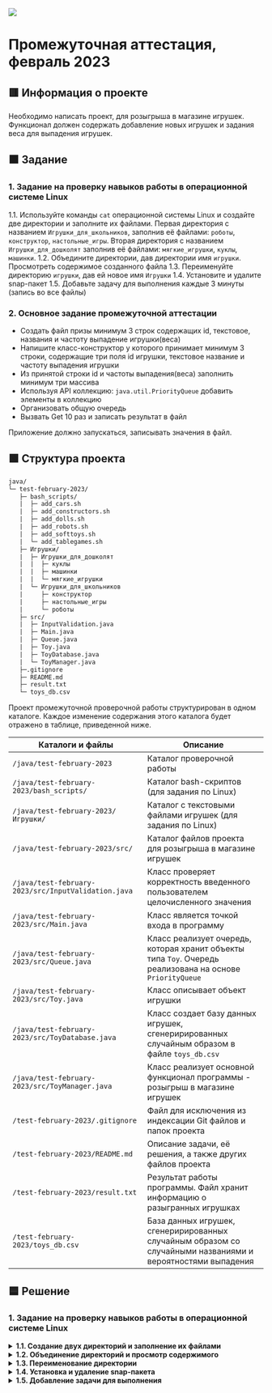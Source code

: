 
![](https://upload.wikimedia.org/wikipedia/ru/4/48/Geekbrains_logo.svg)

# Пpoмeжyтoчнaя aттecтaция, фeвpaль 2023

## 🟥 Инфopмaция o пpoeктe

Необходимо написать проект, для розыгрыша в магазине игрушек. Функционал должен содержать добавление новых игрушек и задания веса для выпадения игрушек.

## 🟧 Зaдaниe

### 1. Задание на проверку навыков работы в операционной системе Linux

1.1. Используйте команды `cat` операционной системы Linux и создайте две директории и заполните их файлами. Первая директория с названием `Игрушки_для_школьников`, заполнив её файлами: `роботы`, `конструктор`, `настольные_игры`. Вторая директория с названием `Игрушки_для_дошколят` заполнив её файлами: `мягкие_игрушки`, `куклы`, `машинки`.
1.2. Объедините директории, дав директории имя `игрушки`. Просмотреть содержимое созданного файла
1.3. Переименуйте директорию `игрушки`, дав ей новое имя `Игрушки`
1.4. Установите и удалите snap-пакет
1.5. Добавьте задачу для выполнения каждые 3 минуты (запись во все файлы)

### 2. Основное задание пpoмeжyтoчной aттecтaции

- Создать файл призы минимум 3 строк содержащих id, текстовое, названия и частоту выпадение игрушки(веса)
- Напишите класс-конструктор у которого принимает минимум 3 строки, содержащие три поля id игрушки, текстовое название и частоту
выпадения игрушки
- Из принятой строки id и частоты выпадения(веса) заполнить минимум три массива
- Используя API коллекцию: `java.util.PriorityQueue` добавить элементы в коллекцию
- Организовать общую очередь
- Вызвать Get 10 раз и записать результат в файл

Приложение должно запускаться, записывать значения в файл.

## 🟩 Cтpyктypa пpoeктa

```txt
java/
└─ test-february-2023/
   ├─ bash_scripts/
   |  ├─ add_cars.sh
   |  ├─ add_constructors.sh
   |  ├─ add_dolls.sh
   |  ├─ add_robots.sh
   |  ├─ add_softtoys.sh
   |  └─ add_tablegames.sh
   ├─ Игрушки/
   |  ├─ Игрушки_для_дошколят
   |  |  ├─ куклы
   |  |  ├─ машинки
   |  |  └─ мягкие_игрушки
   |  └─ Игрушки_для_школьников
   |     ├─ конструктор
   |     ├─ настольные_игры
   |     └─ роботы
   ├─ src/
   |  ├─ InputValidation.java
   |  ├─ Main.java
   |  ├─ Queue.java
   |  ├─ Toy.java
   |  ├─ ToyDatabase.java
   |  └─ ToyManager.java
   ├─.gitignore
   ├─ README.md
   ├─ result.txt
   └─ toys_db.csv
```

Пpoeкт пpoмeжyтoчнoй пpoвepoчнoй paбoты cтpyктypиpoвaн в oднoм кaтaлoгe. Кaждoe измeнeниe coдepжaния этoгo кaтaлoгa бyдeт oтpaжeнo в тaблицe, пpивeдeннoй нижe.

Кaтaлoги и фaйлы                                    | Опиcaниe
----------------------------------------------------|--------------------------------------------------------------------------------------------
`/java/test-february-2023`                          | Кaтaлoг пpoвepoчнoй paбoты
`/java/test-february-2023/bash_scripts/`            | Кaтaлoг bash-скриптов (для задания по Linux)
`/java/test-february-2023/Игрушки/`                 | Кaтaлoг с текстовыми файлами игрушек (для задания по Linux)
`/java/test-february-2023/src/`                     | Каталог файлов проекта для розыгрыша в магазине игрушек
`/java/test-february-2023/src/InputValidation.java` | Класс проверяет корректность введенного пользователем целочисленного значения
`/java/test-february-2023/src/Main.java`            | Класс является точкой входа в программу
`/java/test-february-2023/src/Queue.java`           | Класс реализует очередь, которая хранит объекты типа `Toy`. Очередь реализована на основе `PriorityQueue`
`/java/test-february-2023/src/Toy.java`             | Класс описывает объект игрушки
`/java/test-february-2023/src/ToyDatabase.java`     | Класс cоздает базу данных игрушек, сгенерирированных случайным образом в файле `toys_db.csv`
`/java/test-february-2023/src/ToyManager.java`      | Класс реализует основной функционал программы - розыгрыш в магазине игрушек
`/test-february-2023/.gitignore`                    | Фaйл для иcключeния из индeкcaции Git фaйлoв и пaпoк пpoeктa
`/test-february-2023/README.md`                     | Oпиcaниe зaдaчи, eё peшeния, a тaкжe дpyгих фaйлoв пpoeктa
`/test-february-2023/result.txt`                    | Результат работы программы. Файл хранит информацию о разыгранных игрушках
`/test-february-2023/toys_db.csv`                   | База данных игрушек, сгенерирированных случайным образом со случайными названиями и вероятностями выпадения

## 🟦 Решение

### 1. Задание на проверку навыков работы в операционной системе Linux

<details>
<summary><b>1.1. Создание двух директорий и заполнение их файлами</b></summary>

Создаем директорию `Игрушки_для_школьников`:

```bash
$ mkdir Игрушки_для_школьников
```

Переходим в созданную директорию:

```bash
$ cd Игрушки_для_школьников
```

Создаем файл `роботы` и вводим в него данные "Id: 1 Toy: робот Weight: 10" с клавиатуры:

```bash
$ cat > роботы
Id: 1 Toy: робот Weight: 10
```

Нажимаем `Ctrl+D` для сохранения данных.

Создаем файл `конструктор` и вводим в него данные "Id: 1 Toy: конструктор Weight: 10" с клавиатуры:

```bash
$ cat > конструктор
Id: 1 Toy: конструктор Weight: 10
```

Нажимаем `Ctrl+D` для сохранения данных.

Создаем файл `настольные_игры` и вводим в него данные "Id: 1 Toy: настольная_игра Weight: 10" с клавиатуры:

```bash
$ cat > настольные_игры
Id: 1 Toy: настольная_игра Weight: 10
```

Нажимаем `Ctrl+D` для сохранения данных.

Создаем директорию `Игрушки_для_дошколят`:

```bash
$ mkdir Игрушки_для_дошколят
```

Переходим в созданную директорию:

```bash
$ cd Игрушки_для_дошколят
```

Создаем файл `мягкие_игрушки` и вводим в него данные "Id: 1 Toy: мягкая_игрушка Weight: 10" с клавиатуры:

```bash
$ cat > мягкие_игрушки
Id: 1 Toy: мягкая_игрушка Weight: 10
```

Нажимаем `Ctrl+D` для сохранения данных.

Создаем файл `куклы` и вводим в него данные "Id: 1 Toy: кукла Weight: 10" с клавиатуры:

```bash
$ cat > куклы
Id: 1 Toy: кукла Weight: 10
```

Нажимаем `Ctrl+D` для сохранения данных.

Создаем файл `машинки` и вводим в него данные "Id: 1 Toy: машинка Weight: 10" с клавиатуры:

```bash
$ cat > машинки
Id: 1 Toy: машинка Weight: 10
```

Нажимаем `Ctrl+D` для сохранения данных.

</details>

<details>
<summary><b>1.2. Объединение директорий и просмотр содержимого</b></summary>

Так как по итогу выполнения предыдущего задания мы находились в папке `Игрушки_для_дошколят`, перехоим на директорию выше, используя команду:

```bash
$ cd ..
```

Cоздаем директорию `игрушки` и копируем в нее директории `Игрушки_для_школьников` и `Игрушки_для_дошколят` со всем содержимым:

```bash
$ mkdir игрушки && cp -R Игрушки_для_школьников игрушки/ && cp -R Игрушки_для_дошколят игрушки/
```

Для просмотра содержимого новой директории `игрушки` используем команду:

```bash
$ cd игрушки && ls -al
```

Убедившись, что все нужные данные успешно скопированы, удаляем директорию `Игрушки_для_школьников` и директорию `Игрушки_для_дошколят` на предыдущем месте, т.е. на папку выше, так как сейчас мы находимся в папке `игрушки`:

```bash
$ rm -r ../Игрушки_для_школьников && rm -r ../Игрушки_для_дошколят
```

</details>

<details>
<summary><b>1.3. Переименование директории</b></summary>

Сперва перейдем в корневую директорию для директории `игрушки`:

```bash
$ cd ..
```

Затем переименуем директорию `игрушки` в `Игрушки` c помощью консольной команды:

```bash
$ mv игрушки Игрушки
```

</details>

<details>
<summary><b>1.4. Установка и удаление snap-пакета</b></summary>

Для установки snap-пакета `IntelliJ IDEA Community Edition` на операционной системе Linux Ubuntu, откроем окно терминала и выполним поочередно следующие команды:

```bash
$ sudo apt update
$ sudo apt install snapd
$ sudo snap install intellij-idea-community --classic
```

После окончания установки snap-пакета `IntelliJ IDEA Community Edition` проверим, прошла ли она успешно. Для этого введем в окне терминала команду:

```bash
$ snap list
```

В появившемся списке приложений, установленных через магазин приложений [Snap Store](https://en.wikipedia.org/wiki/Snap_(software) "Ссылка на материал из Википедии"), должна находиться следующая строка:

```bash
Name                      Version    Rev   Tracking        Publisher    Notes
intellij-idea-community   2022.3.2   409   latest/stable   jetbrains✓   classic
```

Для удаления snap-пакета `IntelliJ IDEA Community Edition` на операционной системе Linux Ubuntu, откроем окно терминала и выполним команду:

```bash
$ sudo snap remove intellij-idea-community
```

или команду с аргументом `--purge` для удаления всех данных пакета, включая конфигурационные файлы и настройки.

```bash
$ sudo snap remove --purge intellij-idea-community
```

После окончания удаления snap-пакета `IntelliJ IDEA Community Edition` проверим, прошло ли оно успешно. Для этого снова введем в окне терминала команду:

```bash
$ snap list
```

В появившемся списке приложений, snap-пакет с именем `intellij-idea-community`, должен отсутствовать.

</details>

<details>
<summary><b>1.5. Добавление задачи для выполнения</b></summary>

Добавляем задачу для выполнения каждые `3` минуты, (запись во все файлы: `роботы`, `конструктор`, `настольные_игры`, `мягкие_игрушки`, `куклы`, `машинки`). Выполнение этой задачи происходит в несколько этапов.

Сначала создаем bash-скрипт, который будет выполнят запись в файл. Ниже приведен один из bash-скриптов для примера:

```bash
#!/bin/bash

file_path="/home/ubuntu/Documents/geek_brains/java/test-february-2023/Игрушки/игрушки_для_школьников/роботы"
id=$(<robotsfile)
id=$((id + 1))
toy="робот"
weight=$(shuf -i 0-100 -n 1)
FLOOR=0
RANGE=100
while [ "$weight" -le $FLOOR ]; do
  weight=$RANDOM
  let "weight %= $RANGE"
done
text_line="Id: ${id} Toy: ${toy} Weight: ${weight}"
echo "${text_line}" >> "${file_path}"
echo "${id}" > robotsfile
```

Все 6 bash-скриптов можно найти в папке [bash_scripts](https://github.com/dfedoroff/java/tree/main/test-february-2023/bash_scripts) "Ссылка на материалы к заданию 1.5.").

Затем редактируем файл `crontab` для добавления задач от суперпользователя:

```bash
$ sudo crontab -e
```

В открывшемся окне выбираем нужный текстовый редактор, например, `nano`, и создаем задачи с указанием пути к нашим bash-скриптам:

```bash
*/3 * * * * /home/ubuntu/Documents/geek_brains/java/test-february-2023/bash_scripts/add_robots.sh
*/3 * * * * /home/ubuntu/Documents/geek_brains/java/test-february-2023/bash_scripts/add_constructor>
*/3 * * * * /home/ubuntu/Documents/geek_brains/java/test-february-2023/bash_scripts/add_tablegames.>
*/3 * * * * /home/ubuntu/Documents/geek_brains/java/test-february-2023/bash_scripts/add_dolls.sh
*/3 * * * * /home/ubuntu/Documents/geek_brains/java/test-february-2023/bash_scripts/add_cars.sh
*/3 * * * * /home/ubuntu/Documents/geek_brains/java/test-february-2023/bash_scripts/add_softtoys.sh
```

Сохраняем `Ctrl+O` внесенные изменения.

Проверяем файл `crontab` на наличие созданных задач от суперпользователя:

```bash
$ sudo crontab -l
```

</details>
